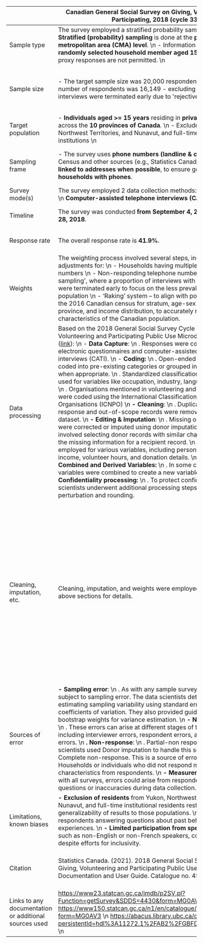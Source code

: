 |                                                       | Canadian General Social Survey on Giving, Volunteering, and Participating, 2018 (cycle 33)                                                                                                                                                                                                                                                                                                                                                                                                                                                                                                                                                                                                                                                                                                                                                                                                                                                                                                                                                                                                                                                                                                                                                                                                                                                                                                                                                                                                                                                                                                                                                                                                                        | Canadian Election Study Online Survey, 2019                                                                                                                                                                                                                                                                                                                                                                                                                                                                                                                                                                                                                                                                                                                                                                                                                                                                                                                                                                                                                                                                                                                                                                                                                                                                                                                                                                                                                                                                                                                                                                                                                                                                                                                                       | Trophic niche flexibility in Glossophaga soricina: how nectar seeker sneaks an insect snack                                                                                                                                                                                                                                                                                                                        |
|-------------------------------------------------------|-------------------------------------------------------------------------------------------------------------------------------------------------------------------------------------------------------------------------------------------------------------------------------------------------------------------------------------------------------------------------------------------------------------------------------------------------------------------------------------------------------------------------------------------------------------------------------------------------------------------------------------------------------------------------------------------------------------------------------------------------------------------------------------------------------------------------------------------------------------------------------------------------------------------------------------------------------------------------------------------------------------------------------------------------------------------------------------------------------------------------------------------------------------------------------------------------------------------------------------------------------------------------------------------------------------------------------------------------------------------------------------------------------------------------------------------------------------------------------------------------------------------------------------------------------------------------------------------------------------------------------------------------------------------------------------------------------------------|-----------------------------------------------------------------------------------------------------------------------------------------------------------------------------------------------------------------------------------------------------------------------------------------------------------------------------------------------------------------------------------------------------------------------------------------------------------------------------------------------------------------------------------------------------------------------------------------------------------------------------------------------------------------------------------------------------------------------------------------------------------------------------------------------------------------------------------------------------------------------------------------------------------------------------------------------------------------------------------------------------------------------------------------------------------------------------------------------------------------------------------------------------------------------------------------------------------------------------------------------------------------------------------------------------------------------------------------------------------------------------------------------------------------------------------------------------------------------------------------------------------------------------------------------------------------------------------------------------------------------------------------------------------------------------------------------------------------------------------------------------------------------------------|--------------------------------------------------------------------------------------------------------------------------------------------------------------------------------------------------------------------------------------------------------------------------------------------------------------------------------------------------------------------------------------------------------------------|
| Sample type                                           | The survey employed a stratified probability sample design. \\n   **- Stratified (probability) sampling** is done at the **province/census metropolitan area (CMA) level**. \\n    - Information is collected from **1 randomly selected household member aged 15 or older**  \\n    - Note: proxy responses are not permitted. \\n                                                                                                                                                                                                                                                                                                                                                                                                                                                                                                                                                                                                                                                                                                                                                                                                                                                                                                                                                                                                                                                                                                                                                                                                                                                                                                                                                                               | The online sample for the 2019 Canadian Election Study (CES) used a two-wave panel design. It consisted of a modified rolling-cross section during the campaign period (Campaign Period Survey or CPS) and a post-election follow-up wave (Post-Election Survey or PES)                                                                                                                                                                                                                                                                                                                                                                                                                                                                                                                                                                                                                                                                                                                                                                                                                                                                                                                                                                                                                                                                                                                                                                                                                                                                                                                                                                                                                                                                                                           | Faecal samples from wild *G. soricina* (a bat species). \\n     Note: in addition, they observed behaviors of captive bats.                                                                                                                                                                                                                                                                                        |
| Sample size                                           | - The target sample size was 20,000 respondents. \\n    - The actual number of respondents was 16,149 - excluding respondents whose interviews were terminated early due to 'rejective sampling'.                                                                                                                                                                                                                                                                                                                                                                                                                                                                                                                                                                                                                                                                                                                                                                                                                                                                                                                                                                                                                                                                                                                                                                                                                                                                                                                                                                                                                                                                                                                 | - The Campaign Period Survey had **37,822** respondents. \\n    - The Post-Election Survey re-contacted **10,340 respondents** from the CPS234.                                                                                                                                                                                                                                                                                                                                                                                                                                                                                                                                                                                                                                                                                                                                                                                                                                                                                                                                                                                                                                                                                                                                                                                                                                                                                                                                                                                                                                                                                                                                                                                                                                   | There were three types of ‘sample units’ in this research paper. \\n     Type 1: unit = bat Sample size = 127 bats (of which 112 were captured wild bats, and 18 captive colony bats.) \\n     Type 2: unit = faecal sample  Sample size = 38 (from wild bats); unknown number of sample units from captive bats \\n     Type 3: unit = captive bat (for observational study on insect attacks) Sample size = 15   |
| Target population                                     | - **Individuals aged \>= 15 years** residing in **private households** across the **10 provinces of Canada**. \\n    - Excluded Yukon, Northwest Territories, and Nunavut, and full-time residents of institutions \\n                                                                                                                                                                                                                                                                                                                                                                                                                                                                                                                                                                                                                                                                                                                                                                                                                                                                                                                                                                                                                                                                                                                                                                                                                                                                                                                                                                                                                                                                                            | The study targeted Canadian citizens and permanent residents aged \>= 18.                                                                                                                                                                                                                                                                                                                                                                                                                                                                                                                                                                                                                                                                                                                                                                                                                                                                                                                                                                                                                                                                                                                                                                                                                                                                                                                                                                                                                                                                                                                                                                                                                                                                                                         | Wild *G. soricina* in Costa Rica, and a captive colony at the University of Bristol.                                                                                                                                                                                                                                                                                                                               |
| Sampling frame                                        | - The survey uses **phone numbers (landline & cellular)** from the Census and other sources (e.g., Statistics Canada’s dwelling frame), **linked to addresses when possible**, to ensure good coverage of **households with phones**.                                                                                                                                                                                                                                                                                                                                                                                                                                                                                                                                                                                                                                                                                                                                                                                                                                                                                                                                                                                                                                                                                                                                                                                                                                                                                                                                                                                                                                                                             | The study used Qualtrics panels stratified by region and balanced for gender and age within each region. \\n    The regional stratification included: \\n    - **Atlantic** (Newfoundland and Labrador, New Brunswick, Nova Scotia, Prince Edward Island). \\n    - **Quebec**  \\n    - **Ontario**  \\n    - **Prairies** (Manitoba, Saskatchewan, Alberta). \\n    - **British Columbia**  \\n                                                                                                                                                                                                                                                                                                                                                                                                                                                                                                                                                                                                                                                                                                                                                                                                                                                                                                                                                                                                                                                                                                                                                                                                                                                                                                                                                                                 | Opportunistically caught with mist nets; laboratory experiments in a flight roo, in the Santa Rosa Sector of the Area de Conservación de Guanacaste, Costa Rica.                                                                                                                                                                                                                                                   |
| Survey mode(s)                                        | The survey employed 2 data collection methods: \\n    **Online survey**  \\n   **Computer-assisted telephone interviews (CATI)**                                                                                                                                                                                                                                                                                                                                                                                                                                                                                                                                                                                                                                                                                                                                                                                                                                                                                                                                                                                                                                                                                                                                                                                                                                                                                                                                                                                                                                                                                                                                                                                  | The survey used **online surveys** for both the CPS and PES, administered **through the Qualtrics platform**.                                                                                                                                                                                                                                                                                                                                                                                                                                                                                                                                                                                                                                                                                                                                                                                                                                                                                                                                                                                                                                                                                                                                                                                                                                                                                                                                                                                                                                                                                                                                                                                                                                                                     | - Field surveys: mist nets \\n    - Lab observation: Video, and acoustic recordings. \\n                                                                                                                                                                                                                                                                                                                           |
| Timeline                                              | The survey was conducted **from September 4, 2018 to December 28, 2018**.                                                                                                                                                                                                                                                                                                                                                                                                                                                                                                                                                                                                                                                                                                                                                                                                                                                                                                                                                                                                                                                                                                                                                                                                                                                                                                                                                                                                                                                                                                                                                                                                                                         | - Campaign Period Survey (CPS): September 13th to October 21st, 2019. \\n    - Post-election Survey (PES): October 24th to November 11th, 2019.                                                                                                                                                                                                                                                                                                                                                                                                                                                                                                                                                                                                                                                                                                                                                                                                                                                                                                                                                                                                                                                                                                                                                                                                                                                                                                                                                                                                                                                                                                                                                                                                                                   | - Field surveys: 7 weeks from late May to early July 2009 \\n    - Lab observation: 9 consecutive days (exact days unclear)                                                                                                                                                                                                                                                                                        |
| Response rate                                         | The overall response rate is **41.9%**.                                                                                                                                                                                                                                                                                                                                                                                                                                                                                                                                                                                                                                                                                                                                                                                                                                                                                                                                                                                                                                                                                                                                                                                                                                                                                                                                                                                                                                                                                                                                                                                                                                                                           | - The **aimed-for return rate** for the **PES was 50% of the CPS sample**, but Qualtrics could not meet this target. \\n    - The actual response rate is not provided.                                                                                                                                                                                                                                                                                                                                                                                                                                                                                                                                                                                                                                                                                                                                                                                                                                                                                                                                                                                                                                                                                                                                                                                                                                                                                                                                                                                                                                                                                                                                                                                                           | One-third of captured bats produced faecal pellets, but many may have consumed nectar without producing them.                                                                                                                                                                                                                                                                                                      |
| Weights                                               | The weighting process involved several steps, including adjustments for: \\n    - Households having multiple telephone numbers \\n    - Non-responding telephone numbers \\n    - 'Rejective sampling', where a proportion of interviews with non-volunteers were terminated early to focus on the less prevalent volunteer population \\n    - ‘Raking’ system – to align with population totals from the 2016 Canadian census for stratum, age-sex groups by province, and income distribution, to accurately reflect the characteristics of the Canadian population.                                                                                                                                                                                                                                                                                                                                                                                                                                                                                                                                                                                                                                                                                                                                                                                                                                                                                                                                                                                                                                                                                                                                           | An iterative "raking" process was used to create weights, which involves successively weighing marginal values for key demographic variables: \\n    - Province \\n    - Gender \\n    - Age Group \\n    - Education Level \\n     The raking procedure continued for a maximum of 200 iterations until the desired level of population representativeness was achieved.                                                                                                                                                                                                                                                                                                                                                                                                                                                                                                                                                                                                                                                                                                                                                                                                                                                                                                                                                                                                                                                                                                                                                                                                                                                                                                                                                                                                         | Not mentioned.                                                                                                                                                                                                                                                                                                                                                                                                     |
| Data processing                                       | Based on the 2018 General Social Survey Cycle 33 Giving, Volunteering and Participating Public Use Microdata File User Guide ([link](https://abacus.library.ubc.ca/dataset.xhtml?persistentId=hdl%3A11272.1%2FAB2%2FGBFDYG&form=MG0AV3)): \\n     - **Data Capture**: \\n     . Responses were collected through electronic questionnaires and computer-assisted telephone interviews (CATI). \\n     - **Coding:**  \\n     **.** Open-ended responses were coded into pre-existing categories or grouped into new categories when appropriate. \\n     . Standardized classification systems were used for variables like occupation, industry, language, and religion. \\n     . Organisations mentioned in volunteering and giving sections were coded using the International Classification of Nonprofit Organisations (ICNPO) \\n     **- Cleaning**: \\n     . Duplicate records, non-response and out-of-scope records were removed from the dataset. \\n     **- Editing & Imputation**: \\n     . Missing or incorrect data were corrected or imputed using donor imputation.This method involved selecting donor records with similar characteristics to fill in the missing information for a recipient record. \\n     . Imputation was employed for various variables, including personal and family income, volunteer hours, and donation details. \\n     **- Creation of Combined and Derived Variables:** \\n     . In some cases, two or more variables were combined to create a new variable. \\n      **- Confidentiality processing:** \\n     . To protect confidentiality, the data scientists underwent additional processing steps, including donation perturbation and rounding.     | **- Cleaning:** \\n     . The data underwent a rigorous cleaning process. Incomplete responses, duplicates, speeders (those who completed the survey too quickly), straightliners (those who selected the same response for grid questions), and postal code-province mismatches were removed. \\n     - **Duplicate Identification:** \\n     . Duplicates in the CPS were identified based on IP address and demographics: year of birth, gender, education level, employment, religion, and immigration status. In the PES, due to limited demographic variables, duplicates were identified using IP address, province, citizenship status, age, and month of birth. For both surveys, the first response of a duplicate was retained and flagged, while subsequent responses were removed. \\n     - **Flagged Responses:** \\n     . Some responses were flagged for being “inattentive” (those taking over 60 minutes) or “initial duplicates” (took the survey again later, but the initial response was kept). These were not removed but are identified by specific variables in the dataset. \\n     - **Imputation:** \\n     . No information regarding imputation methods was found in the sources.                                                                                                                                                                                                                                                                                                                                                                                                                                                                                                                                                                 | - DNA extraction, PCR, sequencing, phylogenetic analysis; \\n    - Acoustic and video data processing with software.                                                                                                                                                                                                                                                                                               |
| Cleaning, imputation, etc.                            | Cleaning, imputation, and weights were employed. Please see the above sections for details.                                                                                                                                                                                                                                                                                                                                                                                                                                                                                                                                                                                                                                                                                                                                                                                                                                                                                                                                                                                                                                                                                                                                                                                                                                                                                                                                                                                                                                                                                                                                                                                                                       | **- Territorial Exclusion**  \\n     - Some territories were excluded from the sampling frame, due to difficulties in collecting data for these regions. This could be a source of error, as the collected data may not accurately reflect the views and opinions of residents in these territories. \\n     **- Non-Response Bias in the PES**  \\n     - The targeted response rate for the PES was **50%** of the CPS sample, however, the achieved rate is not specified. \\n   - This means those who chose to participate in the PES might hold different opinions than those who did not respond. \\n     **- Coverage Bias:** \\n     - This was an online survey, which could result in under-representation of certain groups (e.g., people who don’t have access to the internet, or who are not familiar with using computers, etc). \\n     **- Social Desirability Bias:** \\n     - Respondents might be influenced by social desirability bias, leading them to provide answers they perceive as more socially acceptable or favourable, even if these don't accurately reflect their true beliefs or behaviours. This can occur in any survey. \\n     **- Inattentive Respondents:**  \\n      - Those taking more than 60 minutes to complete the survey were flagged. While these responses were retained, their inclusion may introduce some level of error if their prolonged engagement reflects inattentiveness or random responding. \\n     **- Initial Duplicate Respondents:** \\n     - Respondents who completed the survey multiple times had their first response retained and flagged. This approach aims to minimise data loss but still acknowledges a potential source of error as the reasons behind repeated participation remain unclear.  | - Exclusion of low-quality sequences; \\n    - Half of insect DNA sequences remained unidentified.                                                                                                                                                                                                                                                                                                                 |
| Sources of error                                      | **- Sampling error**: \\n     . As with any sample survey, the estimates are subject to sampling error. The data scientists detailed methods for estimating sampling variability using standard errors and coefficients of variation. They also provided guidance on using bootstrap weights for variance estimation. \\n     **- Non-sampling error:**  \\n     . These errors can arise at different stages of the survey process, including interviewer errors, respondent errors, and data processing errors. \\n       **. Non-response**: \\n      . Partial-non response: the data scientists used Donor imputation to handle this source of error. \\n     . Complete non-response. This is a source of error because the Households or individuals who did not respond might differ in characteristics from respondents. \\n     **- Measurement error:**  \\n     . As with all surveys, errors could arise from respondents misinterpreting questions or inaccuracies during data collection.                                                                                                                                                                                                                                                                                                                                                                                                                                                                                                                                                                                                                                                                                                          | Please see above.                                                                                                                                                                                                                                                                                                                                                                                                                                                                                                                                                                                                                                                                                                                                                                                                                                                                                                                                                                                                                                                                                                                                                                                                                                                                                                                                                                                                                                                                                                                                                                                                                                                                                                                                                                 | - Limited reference databases; \\n    - Underrepresentation of insectivory due to faecal pellet variability. \\n    - Misidentification of prey species \\n    - Variability in individual bat behavior.                                                                                                                                                                                                           |
| Limitations, known biases                             | **- Exclusion of residents** from Yukon, Northwest Territories, Nunavut, and full-time institutional residents restricted the generalizability of results to those populations. \\n     **- Recall bias** from respondents answering questions about past behavior or experiences. \\n     **- Limited participation from specific subgroups**, such as non-English or non-French speakers, could introduce bias despite efforts for inclusivity.                                                                                                                                                                                                                                                                                                                                                                                                                                                                                                                                                                                                                                                                                                                                                                                                                                                                                                                                                                                                                                                                                                                                                                                                                                                                 | Stephenson, Laura B., Allison Harell, Daniel Rubenson and Peter John Loewen. The 2019 Canadian Election Study – Phone Survey. [<https://dimension.usherbrooke.ca/documents/CES2019Codebook.pdf?form=MG0AV3>]. \\n     Note: This ‘exact citation’ is as per instructed by the author of the survey.                                                                                                                                                                                                                                                                                                                                                                                                                                                                                                                                                                                                                                                                                                                                                                                                                                                                                                                                                                                                                                                                                                                                                                                                                                                                                                                                                                                                                                                                               | - Geographic specificity; \\n    - Reliance on captive bats; \\n    - Dietary quantification limitations. \\n    - Behavioral differences between captive and wild bats. \\n    - Captive environment; \\n    - Possible underestimation of call intensity in lab; \\n    - Intentional model bias favoring moths (noctuids) \\n                                                                                   |
| Citation                                              | Statistics Canada. (2021). 2018 General Social Survey (Cycle 33): Giving, Volunteering and Participating Public Use Microdata File Documentation and User Guide. Catalogue no. 45-25-0011.                                                                                                                                                                                                                                                                                                                                                                                                                                                                                                                                                                                                                                                                                                                                                                                                                                                                                                                                                                                                                                                                                                                                                                                                                                                                                                                                                                                                                                                                                                                        | <https://dimension.usherbrooke.ca/documents/CES2019Codebook.pdf?form=MG0AV3>                                                                                                                                                                                                                                                                                                                                                                                                                                                                                                                                                                                                                                                                                                                                                                                                                                                                                                                                                                                                                                                                                                                                                                                                                                                                                                                                                                                                                                                                                                                                                                                                                                                                                                      | Clare, E. L., Goerlitz, H. R., Drapeau, V. A., Holderied, M. W., Adams, A. M., Nagel, J., Dumont, E. R., Hebert, P. D. N., & Fenton, M. B. (2013). Trophic niche flexibility in \*Glossophaga soricina\*: How a nectar seeker sneaks an insect snack. *Functional Ecology, 28* (3), 632–641. <https://doi.org/10.1111/1365-2435.12192>.                                                                            |
| Links to any documentation or additional sources used | <https://www23.statcan.gc.ca/imdb/p2SV.pl?Function=getSurvey&SDDS=4430&form=MG0AV3> \\n   <https://www150.statcan.gc.ca/n1/en/catalogue/45250011?form=MG0AV3> \\n    <https://abacus.library.ubc.ca/dataset.xhtml?persistentId=hdl%3A11272.1%2FAB2%2FGBFDYG&form=MG0AV3> \\n                                                                                                                                                                                                                                                                                                                                                                                                                                                                                                                                                                                                                                                                                                                                                                                                                                                                                                                                                                                                                                                                                                                                                                                                                                                                                                                                                                                                                                      |                                                                                                                                                                                                                                                                                                                                                                                                                                                                                                                                                                                                                                                                                                                                                                                                                                                                                                                                                                                                                                                                                                                                                                                                                                                                                                                                                                                                                                                                                                                                                                                                                                                                                                                                                                                   |  \\n     <https://besjournals.onlinelibrary.wiley.com/doi/epdf/10.1111/1365-2435.12192?form=MG0AV3>                                                                                                                                                                                                                                                                                                                |

